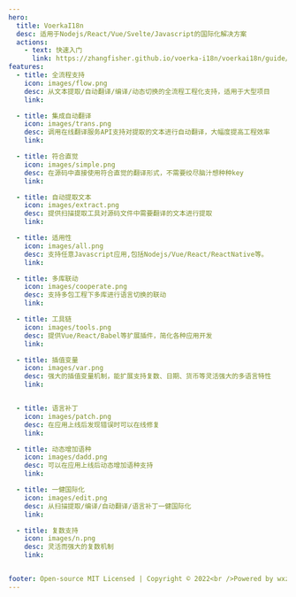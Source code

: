 ```yaml
---
hero:
  title: VoerkaI18n
  desc: 适用于Nodejs/React/Vue/Svelte/Javascript的国际化解决方案
  actions:
    - text: 快速入门
      link: https://zhangfisher.github.io/voerka-i18n/voerkai18n/guide/intro/get-started
features:
  - title: 全流程支持
    icon: images/flow.png
    desc: 从文本提取/自动翻译/编译/动态切换的全流程工程化支持，适用于大型项目
    link:  

  - title: 集成自动翻译
    icon: images/trans.png
    desc: 调用在线翻译服务API支持对提取的文本进行自动翻译，大幅度提高工程效率
    link:  

  - title: 符合直觉
    icon: images/simple.png
    desc: 在源码中直接使用符合直觉的翻译形式，不需要绞尽脑汁想种种key
    link:  

  - title: 自动提取文本
    icon: images/extract.png
    desc: 提供扫描提取工具对源码文件中需要翻译的文本进行提取
    link: 

  - title: 适用性
    icon: images/all.png
    desc: 支持任意Javascript应用,包括Nodejs/Vue/React/ReactNative等。
    link: 

  - title: 多库联动
    icon: images/cooperate.png
    desc: 支持多包工程下多库进行语言切换的联动
    link:  

  - title: 工具链
    icon: images/tools.png
    desc: 提供Vue/React/Babel等扩展插件，简化各种应用开发
    link: 

  - title: 插值变量
    icon: images/var.png
    desc: 强大的插值变量机制，能扩展支持复数、日期、货币等灵活强大的多语言特性
    link: 


  - title: 语言补丁
    icon: images/patch.png
    desc: 在应用上线后发现错误时可以在线修复
    link: 

  - title: 动态增加语种
    icon: images/dadd.png
    desc: 可以在应用上线后动态增加语种支持
    link:  

  - title: 一健国际化
    icon: images/edit.png
    desc: 从扫描提取/编译/自动翻译/语言补丁一健国际化
    link: 

  - title: 复数支持
    icon: images/n.png
    desc: 灵活而强大的复数机制
    link: 


footer: Open-source MIT Licensed | Copyright © 2022<br />Powered by wxzhang
---
```


 